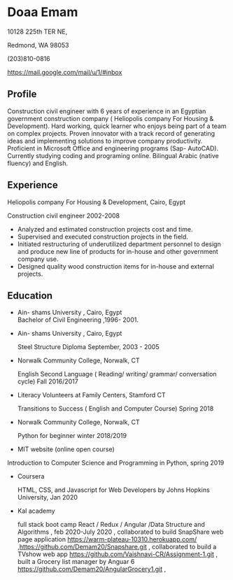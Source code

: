 # Doaa Emam

10128  225th  TER NE,

Redmond, WA 98053

(203)810-0816

<https://mail.google.com/mail/u/1/#inbox>

## Profile 

Construction  civil engineer with 6 years of  experience in an Egyptian  government construction company ( Heliopolis company For Housing & Development).  Hard working, quick learner who enjoys being part of a team  on  complex projects.  Proven innovator with  a track record of generating ideas and implementing  solutions to improve company productivity.  Proficient in Microsoft Office and engineering programs (Sap- AutoCAD).  Currently studying coding and  programing online.  Bilingual Arabic (native fluency) and English.

## Experience

 Heliopolis company For Housing & Development, Cairo, Egypt

Construction  civil engineer         2002-2008

* Analyzed  and estimated construction  projects cost and time. 
* Supervised  and executed construction  projects  in the field.
* Initiated restructuring  of underutilized department personnel to design and produce new line of products for in-house and other government company use.
* Designed quality  wood construction items for  in-house and external  projects.

## Education

*   Ain- shams University , Cairo, Egypt  
    Bachelor of Civil Engineering ,1996- 2001.

*   Ain- shams University , Cairo, Egypt       
 
    Steel Structure Diploma September,  2003 - 2005

*  Norwalk Community College, Norwalk, CT 

   English Second Language ( Reading/ writing/ grammar/ conversation cycle)    Fall  2016/2017

*  Literacy Volunteers at Family Centers, Stamford  CT
 
   Transitions to Success ( English and Computer Course)  Spring 2018

*  Norwalk Community College, Norwalk, CT 

   Python for beginner winter 2018/2019

*  MIT website (online open course)
    
  Introduction to Computer Science and Programming in Python,   spring 2019   

*  Coursera 

   HTML, CSS, and Javascript for Web Developers
   by Johns Hopkins University, Jan 2020
   
* Kal academy 

   full stack boot camp  React / Redux / Angular /Data Structure and Algorithms ,
   feb 2020-July 2020 ,
   collaborated to build SnapShare web page application <https://warm-plateau-10310.herokuapp.com/> ,<https://github.com/Demam20/Snapshare.git> ,
   collaborated to build a TVshow web app <https://github.com/Vaishnavi-CR/Assignment-1.git> ,
   built a Grocery list manager by Anguar 6 <https://github.com/Demam20/AngularGrocery1.git> , 
                                                                                         
